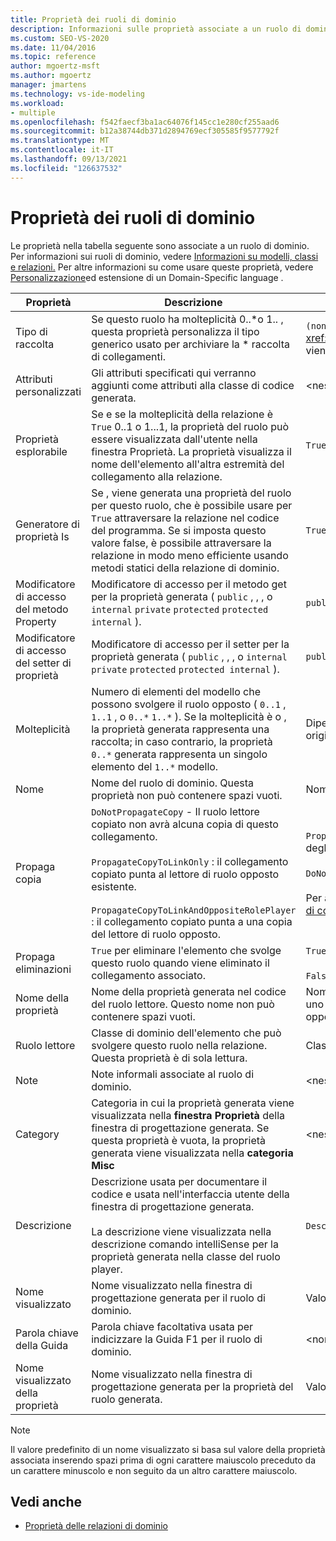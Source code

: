 ```yaml
---
title: Proprietà dei ruoli di dominio
description: Informazioni sulle proprietà associate a un ruolo di dominio, ad esempio Tipo di raccolta, Attributi personalizzati e Is Property Browsable.
ms.custom: SEO-VS-2020
ms.date: 11/04/2016
ms.topic: reference
author: mgoertz-msft
ms.author: mgoertz
manager: jmartens
ms.technology: vs-ide-modeling
ms.workload:
- multiple
ms.openlocfilehash: f542faecf3ba1ac64076f145cc1e280cf255aad6
ms.sourcegitcommit: b12a38744db371d2894769ecf305585f9577792f
ms.translationtype: MT
ms.contentlocale: it-IT
ms.lasthandoff: 09/13/2021
ms.locfileid: "126637532"
---
```

# <a name="properties-of-domain-roles"></a>Proprietà dei ruoli di dominio
Le proprietà nella tabella seguente sono associate a un ruolo di dominio. Per informazioni sui ruoli di dominio, vedere [Informazioni su modelli, classi e relazioni.](../modeling/understanding-models-classes-and-relationships.md) Per altre informazioni su come usare queste proprietà, vedere [Personalizzazione](../modeling/customizing-and-extending-a-domain-specific-language.md)ed estensione di un Domain-Specific language .

|Proprietà|Descrizione|Predefinito|
|-|-|-|
|Tipo di raccolta|Se questo ruolo ha molteplicità 0..*o 1.. , questa proprietà personalizza il tipo generico usato per archiviare la \* raccolta di collegamenti.|`(none)` - <xref:Microsoft.VisualStudio.Modeling.LinkedElementCollection%601> viene usato|
|Attributi personalizzati|Gli attributi specificati qui verranno aggiunti come attributi alla classe di codice generata.|<nessuno\>|
|Proprietà esplorabile|Se e se la molteplicità della relazione è `True` 0..1 o 1...1, la proprietà  del ruolo può essere visualizzata dall'utente nella finestra Proprietà. La proprietà visualizza il nome dell'elemento all'altra estremità del collegamento alla relazione.|`True`|
|Generatore di proprietà Is|Se , viene generata una proprietà del ruolo per questo ruolo, che è possibile usare per `True` attraversare la relazione nel codice del programma. Se si imposta questo valore false, è possibile attraversare la relazione in modo meno efficiente usando metodi statici della relazione di dominio.|`True`|
|Modificatore di accesso del metodo Property|Modificatore di accesso per il metodo get per la proprietà generata ( `public` , , , o `internal` `private` `protected` `protected internal` ).|`public`|
|Modificatore di accesso del setter di proprietà|Modificatore di accesso per il setter per la proprietà generata ( `public` , , , o `internal` `private` `protected` `protected internal` ).|`public`|
|Molteplicità|Numero di elementi del modello che possono svolgere il ruolo opposto ( `0..1` , `1..1` , o `0..*` `1..*` ). Se la molteplicità è o , la proprietà generata rappresenta una raccolta; in caso contrario, la proprietà `0..*` generata rappresenta un singolo elemento del `1..*` modello.|Dipende dal tipo di relazione e dal fatto che si tratta del ruolo di origine o di destinazione nella relazione.|
|Nome|Nome del ruolo di dominio. Questa proprietà non può contenere spazi vuoti.|Nome della classe di dominio del ruolo lettore per questo ruolo.|
|Propaga copia|`DoNotPropagateCopy` - Il ruolo lettore copiato non avrà alcuna copia di questo collegamento.<br /><br /> `PropagateCopyToLinkOnly` : il collegamento copiato punta al lettore di ruolo opposto esistente.<br /><br /> `PropagateCopyToLinkAndOppositeRolePlayer` : il collegamento copiato punta a una copia del lettore di ruolo opposto.|`PropagateCopyToLinkAndOppositeRolePlayer` per i ruoli di origine degli incorporamenti.<br /><br /> `DoNotPropagateCopy` per altri ruoli.<br /><br /> Per altre informazioni, vedere [Personalizzazione del comportamento di copia](../modeling/customizing-copy-behavior.md)|
|Propaga eliminazioni|`True` per eliminare l'elemento che svolge questo ruolo quando viene eliminato il collegamento associato.|`True` per la destinazione di un ruolo di incorporamento.<br /><br /> `False` per altri ruoli.|
|Nome della proprietà|Nome della proprietà generata nel codice del ruolo lettore. Questo nome non può contenere spazi vuoti.|Nome del ruolo opposto se questo ruolo ha una molteplicità uno-a-uno o uno-a-uno; in caso contrario, nome pluralizzato del ruolo opposto.|
|Ruolo lettore|Classe di dominio dell'elemento che può svolgere questo ruolo nella relazione. Questa proprietà è di sola lettura.|Classe di dominio del ruolo lettore per questo ruolo.|
|Note|Note informali associate al ruolo di dominio.|<nessuno\>|
|Category|Categoria in cui la proprietà generata viene visualizzata nella **finestra Proprietà** della finestra di progettazione generata. Se questa proprietà è vuota, la proprietà generata viene visualizzata nella **categoria Misc**|<nessuno\>|
|Descrizione|Descrizione usata per documentare il codice e usata nell'interfaccia utente della finestra di progettazione generata.<br /><br /> La descrizione viene visualizzata nella descrizione comando intelliSense per la proprietà generata nella classe del ruolo player.|`Description for`*nome completo del ruolo*|
|Nome visualizzato|Nome visualizzato nella finestra di progettazione generata per il ruolo di dominio.|Valore modificato della proprietà Name.|
|Parola chiave della Guida|Parola chiave facoltativa usata per indicizzare la Guida F1 per il ruolo di dominio.|\<none>|
|Nome visualizzato della proprietà|Nome visualizzato nella finestra di progettazione generata per la proprietà del ruolo generata.|Valore modificato della proprietà Nome proprietà.|

> [!NOTE]
> Il valore predefinito di un nome visualizzato si basa sul valore della proprietà associata inserendo spazi prima di ogni carattere maiuscolo preceduto da un carattere minuscolo e non seguito da un altro carattere maiuscolo.

## <a name="see-also"></a>Vedi anche

- [Proprietà delle relazioni di dominio](../modeling/properties-of-domain-relationships.md)